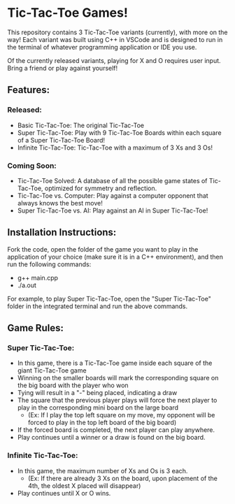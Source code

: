 # Tic-Tac-Toe Games!
This repository contains 3 Tic-Tac-Toe variants (currently), with more on the way!
Each variant was built using C++ in VSCode and is designed to run in the terminal of whatever programming application or IDE you use.

Of the currently released variants, playing for X and O requires user input. Bring a friend or play against yourself!

## Features:
### Released:
- Basic Tic-Tac-Toe: The original Tic-Tac-Toe
- Super Tic-Tac-Toe: Play with 9 Tic-Tac-Toe Boards within each square of a Super Tic-Tac-Toe Board!
- Infinite Tic-Tac-Toe: Tic-Tac-Toe with a maximum of 3 Xs and 3 Os!

### Coming Soon:
- Tic-Tac-Toe Solved: A database of all the possible game states of Tic-Tac-Toe, optimized for symmetry and reflection.
- Tic-Tac-Toe vs. Computer: Play against a computer opponent that always knows the best move!
- Super Tic-Tac-Toe vs. AI: Play against an AI in Super Tic-Tac-Toe!

## Installation Instructions:
Fork the code, open the folder of the game you want to play in the application of your choice (make sure it is in a C++ environment), and then run the following commands:
  - g++ main.cpp
  - ./a.out

For example, to play Super Tic-Tac-Toe, open the "Super Tic-Tac-Toe" folder in the integrated terminal and run the above commands.

## Game Rules:
### Super Tic-Tac-Toe:
  - In this game, there is a Tic-Tac-Toe game inside each square of the giant Tic-Tac-Toe game
  - Winning on the smaller boards will mark the corresponding square on the big board with the player who won
  - Tying will result in a "-" being placed, indicating a draw
  - The square that the previous player plays will force the next player to play in the corresponding mini board on the large board
    - (Ex: If I play the top left square on my move, my opponent will be forced to play in the top left board of the big board)
  - If the forced board is completed, the next player can play anywhere.
  - Play continues until a winner or a draw is found on the big board.

### Infinite Tic-Tac-Toe:
  - In this game, the maximum number of Xs and Os is 3 each.
    - (Ex: If there are already 3 Xs on the board, upon placement of the 4th, the oldest X placed will disappear)
  - Play continues until X or O wins. 
